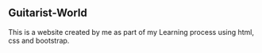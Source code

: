 ## Guitarist-World


This is a website created by me as part of my Learning process using html, css and bootstrap.
